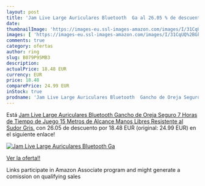 ```yaml
---
layout: post
title: 'Jam Live Large Auriculares Bluetooth  Ga al 26.05 % de descuento'
date: 
thumbnailImage: 'https://images-eu.ssl-images-amazon.com/images/I/31CqUQ%2BGk1L._SL200_.jpg'
images: [ 'https://images-eu.ssl-images-amazon.com/images/I/31CqUQ%2BGk1L._SL200_.jpg' ]
comments: true
category: ofertas
author: ring
slug: B079P95MB3
description:
actualPrice: 18.48 EUR
currency: EUR
price: 18.48
comparePrice: 24.99 EUR
inStock: true
prodname: 'Jam Live Large Auriculares Bluetooth  Gancho de Oreja Seguro  7 Horas de Tiempo de Juego  15 Metros de Alcance  Manos Libres  Resistente al Sudor  Gris.'
---
```


Está [Jam Live Large Auriculares Bluetooth  Gancho de Oreja Seguro  7 Horas de Tiempo de Juego  15 Metros de Alcance  Manos Libres  Resistente al Sudor  Gris.](https://www.amazon.es/dp/B079P95MB3/?tag=tolees-21) con 26.05 de descuento por 18.48 EUR (original: 24.99 EUR) en el siguiente enlace!

[![Jam Live Large Auriculares Bluetooth  Ga](https://images-eu.ssl-images-amazon.com/images/I/31CqUQ%2BGk1L._SL200_.jpg)](https://www.amazon.es/dp/B079P95MB3/?tag=tolees-21)

[Ver la oferta!!](https://www.amazon.es/dp/B079P95MB3/?tag=tolees-21)

Links participate in Amazon Associate program and might generate a comission on qualifying sales


